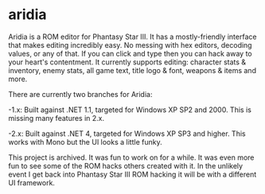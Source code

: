 # aridia
Aridia is a ROM editor for Phantasy Star III. It has a mostly-friendly interface that makes editing incredibly easy. No messing with hex editors, decoding values, or any of that. If you can click and type then you can hack away to your heart's contentment. It currently supports editing: character stats & inventory, enemy stats, all game text, title logo & font, weapons & items and more.

There are currently two branches for Aridia:

-1.x: Built against .NET 1.1, targeted for Windows XP SP2 and 2000. This is missing many features in 2.x.

-2.x: Built against .NET 4, targeted for Windows XP SP3 and higher. This works with Mono but the UI looks a little funky.

This project is archived. It was fun to work on for a while. It was even more fun to see some of the ROM hacks others created with it. In the unlikely event I get back into Phantasy Star III ROM hacking it will be with a different UI framework. 
